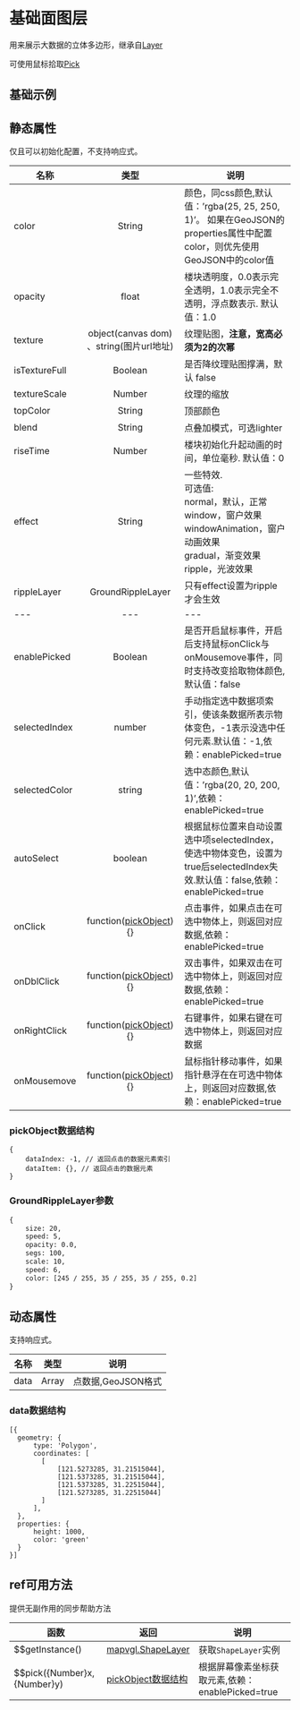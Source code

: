 # 基础面图层
用来展示大数据的立体多边形，继承自[Layer](https://mapv.baidu.com/gl/docs/Layer.html)

可使用鼠标拾取[Pick](https://mapv.baidu.com/gl/docs/Pick.html)

## 基础示例

<vuep template="#example"></vuep>

<script v-pre type="text/x-template" id="example">

  <template>
    <div class="bmap-page-container">
      <el-bmap vid="bmapDemo" :map-style-v2="darkStyle" :tilt="60" :heading="0" :zoom="zoom" :center="center" class="bmap-demo" :events="{init: ()=>{initMap()}}">
        <el-bmapv-view ref="view">
            <el-bmapv-shape-layer :ripple-layer="rippleLayer" texture="./assets/images/out.png" :texture-scale="0.0001" :is-texture-full="true" :rise-time="2000" effect="ripple" :color="color" :blend="blend" :data="data"></el-bmapv-shape-layer>
        </el-bmapv-view>
      </el-bmap>
    </div>
  </template>

  <style>
    .bmap-demo {
      height: 300px;
    }
  </style>

  <script>
  let darkStyle = {
        styleJson: [{
                featureType: 'background',
                elementType: 'geometry',
                stylers: {
                    color: '#070c17ff'
                }
            }, {
                featureType: 'poilabel',
                elementType: 'labels.icon',
                stylers: {
                    visibility: 'off'
                }
            }, {
                featureType: 'road',
                elementType: 'labels',
                stylers: {
                    visibility: 'off'
                }
            }, {
                featureType: 'road',
                elementType: 'geometry.fill',
                stylers: {
                    color: '#151e25ff'
                }
            }, {
                featureType: 'road',
                elementType: 'geometry.stroke',
                stylers: {
                    color: '#ffffff00'
                }
            }, {
                featureType: 'highway',
                elementType: 'geometry.fill',
                stylers: {
                    color: '#27303bff'
                }
            }, {
                featureType: 'highway',
                elementType: 'geometry.stroke',
                stylers: {
                    color: '#ffffff00'
                }
            }, {
                featureType: 'nationalway',
                elementType: 'geometry.fill',
                stylers: {
                    color: '#27303bff'
                }
            }, {
                featureType: 'nationalway',
                elementType: 'geometry.stroke',
                stylers: {
                    color: '#ffffff00'
                }
            }, {
                featureType: 'provincialway',
                elementType: 'geometry.fill',
                stylers: {
                    color: '#27303bff'
                }
            }, {
                featureType: 'provincialway',
                elementType: 'geometry.stroke',
                stylers: {
                    color: '#ffffff00'
                }
            }, {
                featureType: 'railway',
                elementType: 'geometry',
                stylers: {
                    visibility: 'off'
                }
            }, {
                featureType: 'highwaysign',
                elementType: 'labels',
                stylers: {
                    visibility: 'off'
                }
            }, {
                featureType: 'highwaysign',
                elementType: 'labels.icon',
                stylers: {
                    visibility: 'off'
                }
            }, {
                featureType: 'nationalwaysign',
                elementType: 'labels.icon',
                stylers: {
                    visibility: 'off'
                }
            }, {
                featureType: 'nationalwaysign',
                elementType: 'labels',
                stylers: {
                    visibility: 'off'
                }
            }, {
                featureType: 'provincialwaysign',
                elementType: 'labels',
                stylers: {
                    visibility: 'off'
                }
            }, {
                featureType: 'provincialwaysign',
                elementType: 'labels.icon',
                stylers: {
                    visibility: 'off'
                }
            }, {
                featureType: 'tertiarywaysign',
                elementType: 'labels',
                stylers: {
                    visibility: 'off'
                }
            }, {
                featureType: 'tertiarywaysign',
                elementType: 'labels.icon',
                stylers: {
                    visibility: 'off'
                }
            }, {
                featureType: 'subwaylabel',
                elementType: 'labels',
                stylers: {
                    visibility: 'off'
                }
            }, {
                featureType: 'subwaylabel',
                elementType: 'labels.icon',
                stylers: {
                    visibility: 'off'
                }
            }, {
                featureType: 'poilabel',
                elementType: 'labels.text.fill',
                stylers: {
                    color: '#80868dff'
                }
            }, {
                featureType: 'poilabel',
                elementType: 'labels.text.stroke',
                stylers: {
                    color: '#ffffff00'
                }
            }, {
                featureType: 'districtlabel',
                elementType: 'labels.text.fill',
                stylers: {
                    color: '#71767aff'
                }
            }, {
                featureType: 'districtlabel',
                elementType: 'labels.text.stroke',
                stylers: {
                    color: '#ffffff00'
                }
            }, {
                featureType: 'poilabel',
                elementType: 'labels',
                stylers: {
                    visibility: 'off'
                }
            }, {
                featureType: 'airportlabel',
                elementType: 'labels',
                stylers: {
                    visibility: 'on'
                }
            }, {
                featureType: 'airportlabel',
                elementType: 'labels.icon',
                stylers: {
                    visibility: 'off'
                }
            }, {
                featureType: 'airportlabel',
                elementType: 'labels.text.fill',
                stylers: {
                    color: '#80868dff'
                }
            }, {
                featureType: 'airportlabel',
                elementType: 'labels.text.stroke',
                stylers: {
                    color: '#ffffff00'
                }
            }, {
                featureType: 'manmade',
                elementType: 'labels',
                stylers: {
                    visibility: 'off'
                }
            }, {
                featureType: 'manmade',
                elementType: 'geometry',
                stylers: {
                    color: '#070c17ff'
                }
            }, {
                featureType: 'water',
                elementType: 'labels',
                stylers: {
                    visibility: 'off'
                }
            }, {
                featureType: 'water',
                elementType: 'geometry',
                stylers: {
                    color: '#141d27ff'
                }
            }, {
                featureType: 'green',
                elementType: 'geometry',
                stylers: {
                    color: '#122228ff',
                    visibility: 'off'
                }
            }, {
                featureType: 'subway',
                elementType: 'geometry',
                stylers: {
                    visibility: 'off'
                }
            }, {
                featureType: 'highway',
                elementType: 'labels',
                stylers: {
                    visibility: 'on'
                }
            }, {
                featureType: 'highway',
                elementType: 'labels.text.stroke',
                stylers: {
                    color: '#ffffff00'
                }
            }, {
                featureType: 'highway',
                elementType: 'labels.text.fill',
                stylers: {
                    color: '#5f6468ff'
                }
            }, {
                featureType: 'town',
                elementType: 'labels',
                stylers: {
                    visibility: 'off'
                }
            }, {
                featureType: 'village',
                elementType: 'labels',
                stylers: {
                    visibility: 'off'
                }
            }, {
                featureType: 'highway',
                elementType: 'geometry',
                stylers: {
                    weight: 3
                }
            }, {
                featureType: 'cityhighway',
                elementType: 'geometry.fill',
                stylers: {
                    color: '#27303bff'
                }
            }, {
                featureType: 'arterial',
                elementType: 'geometry.fill',
                stylers: {
                    color: '#27303bff'
                }
            }, {
                featureType: 'arterial',
                elementType: 'geometry.stroke',
                stylers: {
                    color: '#ffffff00'
                }
            }, {
                featureType: 'cityhighway',
                elementType: 'geometry.stroke',
                stylers: {
                    color: '#ffffff00'
                }
            }]
        };
  
  let rippleLayer = new VueMapvgl.mapvgl.GroundRippleLayer({
          size: 20,
          opacity: 0.0,
          segs: 100,
          scale: 10,
          speed: 6,
          color: [245 / 255, 35 / 255, 35 / 255, 1]
      });
  
    module.exports = {
      name: 'bmap-page',
      data() {
        
        return {
          zoom: 14,
          center: [106.542353,29.565448],
          color: 'rgba(50, 50, 200, 1)',
          blend: 'lighter',
          darkStyle,
          rippleLayer,
          data: [{
              geometry: {
                  type: 'Polygon',
                  coordinates: [
                    [
                        [121.5273285, 31.21515044],
                        [121.5373285, 31.21515044],
                        [121.5373285, 31.22515044],
                        [121.5273285, 31.22515044]
                    ]
                  ],
              },
              properties: {
                  height: 1000,
                  color: 'green'
              }
          }]
        };
      },
      mounted(){
          fetch('./assets/json/chongqing.json').then( (rs) => {
                  return rs.json();
              }).then( (rs) => {
                  let data = rs;
                  let polygons = [];
                  let len = data.length;
                  for (let i = 0; i < len; i++) {
                      let line = data[i];
                      let polygon = [];
                      let pt = [line[1] * 512, line[2] * 512];
                      for (let j = 3; j < line.length; j += 2) {
                          pt[0] += line[j] / 100 / 2;
                          pt[1] += line[j + 1] / 100 / 2;
                          polygon.push([pt[0], pt[1]]);
                      }
          
                      polygons.push({
                          geometry: {
                              type: 'Polygon',
                              coordinates: [polygon]
                          },
                          properties: {
                              height: line[0] / 2
                          }
                      });
                  }
          
                  this.data = polygons;
          
              });
      },
      methods: {
          initMap(){
            let point = new BMapGL.Point(106.542353,29.565448);
            let data = [{
                  geometry: {type: 'Point', coordinates: [point.lng, point.lat]}
              }];
            this.rippleLayer.setData(data);
          },
      }
    };
  </script>

</script>


## 静态属性
仅且可以初始化配置，不支持响应式。

名称 | 类型 | 说明
---|:---:|---
color | String | 颜色，同css颜色,默认值：’rgba(25, 25, 250, 1)’。 如果在GeoJSON的properties属性中配置color，则优先使用GeoJSON中的color值
opacity | float | 楼块透明度，0.0表示完全透明，1.0表示完全不透明，浮点数表示. 默认值：1.0
texture | object(canvas dom) 、string(图片url地址) | 纹理贴图，**注意，宽高必须为2的次幂**
isTextureFull | Boolean | 是否降纹理贴图撑满，默认 false
textureScale | Number | 纹理的缩放
topColor | String | 顶部颜色
blend | String | 点叠加模式，可选lighter
riseTime | Number | 楼块初始化升起动画的时间，单位毫秒. 默认值：0
effect | String | 一些特效. <br/>可选值:<br/> normal，默认，正常<br/> window，窗户效果<br/> windowAnimation，窗户动画效果<br/> gradual，渐变效果<br/> ripple，光波效果
rippleLayer | GroundRippleLayer | 只有effect设置为ripple才会生效
---|---|---
enablePicked | Boolean | 是否开启鼠标事件，开启后支持鼠标onClick与onMousemove事件，同时支持改变拾取物体颜色,默认值：false
selectedIndex | number | 手动指定选中数据项索引，使该条数据所表示物体变色，-1表示没选中任何元素.默认值：-1,依赖：enablePicked=true
selectedColor | string | 选中态颜色,默认值：’rgba(20, 20, 200, 1)’,依赖：enablePicked=true
autoSelect | boolean | 根据鼠标位置来自动设置选中项selectedIndex，使选中物体变色，设置为true后selectedIndex失效.默认值：false,依赖：enablePicked=true
onClick | function([pickObject](#pickObject数据结构)){} | 点击事件，如果点击在可选中物体上，则返回对应数据,依赖：enablePicked=true
onDblClick | function([pickObject](#pickObject数据结构)){} | 双击事件，如果双击在可选中物体上，则返回对应数据,依赖：enablePicked=true
onRightClick | function([pickObject](#pickObject数据结构)){} | 右键事件，如果右键在可选中物体上，则返回对应数据
onMousemove | function([pickObject](#pickObject数据结构)){} | 鼠标指针移动事件，如果指针悬浮在在可选中物体上，则返回对应数据,依赖：enablePicked=true

### pickObject数据结构
```
{
    dataIndex: -1, // 返回点击的数据元素索引
    dataItem: {}, // 返回点击的数据元素
}
```

### GroundRippleLayer参数
```html
{
    size: 20,
    speed: 5,
    opacity: 0.0,
    segs: 100,
    scale: 10,
    speed: 6,
    color: [245 / 255, 35 / 255, 35 / 255, 0.2]
}
```

## 动态属性
支持响应式。

名称 | 类型 | 说明
---|---|---|
data | Array  | 点数据,GeoJSON格式
                         
### data数据结构
```
[{
  geometry: {
      type: 'Polygon',
      coordinates: [
        [
            [121.5273285, 31.21515044],
            [121.5373285, 31.21515044],
            [121.5373285, 31.22515044],
            [121.5273285, 31.22515044]
        ]
      ],
  },
  properties: {
      height: 1000,
      color: 'green'
  }
}]
```

## ref可用方法
提供无副作用的同步帮助方法

函数 | 返回 | 说明
---|---|---|
$$getInstance() | [mapvgl.ShapeLayer](https://mapv.baidu.com/gl/docs/ShapeLayer.html) | 获取`ShapeLayer`实例
$$pick({Number}x, {Number}y) | [pickObject数据结构](#pickObject数据结构) | 根据屏幕像素坐标获取元素,依赖：enablePicked=true
